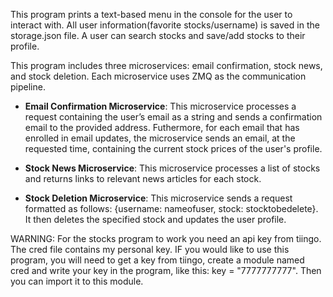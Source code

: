 This program prints a text-based menu in the console for the user to interact with. All user information(favorite stocks/username) is saved in the storage.json file. A user can search stocks and save/add stocks to their profile.

This program includes three microservices: email confirmation, stock news, and stock deletion. Each microservice uses ZMQ as the communication pipeline.

 - **Email Confirmation Microservice**: This microservice processes a request containing the user’s email as a string and sends a confirmation email to the provided address. Futhermore, for each email that has enrolled in email updates, the microservice sends an email, at the requested time, containing the current stock prices of the user's profile.

 - **Stock News Microservice**: This microservice processes a list of stocks and returns links to relevant news articles for each stock. 

 - **Stock Deletion Microservice**: This microservice sends a request formatted as follows: {username: nameofuser, stock: stocktobedelete}. It then deletes the specified stock and updates the user profile.
 
WARNING: For the stocks program to work you need an api key from tiingo. The cred file contains my personal key. IF you would like to use this program, you will need to get a key from tiingo, create a module named cred and write your key in the program, like this: key = "7777777777". Then you can import it to this module.
